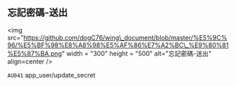 ## 忘記密碼-送出

&lt;img src="https://github.com/dogC76/wing\_document/blob/master/%E5%9C%96/%E5%BF%98%E8%A8%98%E5%AF%86%E7%A2%BC\_%E9%80%81%E5%87%BA.png" width = "300" height = "500" alt="忘記密碼-送出" align=center /&gt;    

 

`AU041` app\_user/update\_secret

